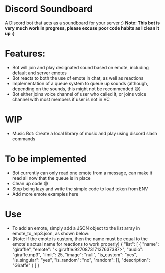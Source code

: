 # Discord Soundboard
A Discord bot that acts as a soundboard for your server :)
**Note: This bot is very much work in progress, please excuse poor code habits as I clean it up :)**

# Features:
- Bot will join and play designated sound based on emote, including default and server emotes
- Bot reacts to both the use of emote in chat, as well as reactions
- Implementation of a queue system to queue up sounds (although, depending on the sounds, this might not be recommended 😅)
- Bot either joins voice channel of user who called it, or joins voice channel with most members if user is not in VC

# WIP
- Music Bot: Create a local library of music and play using discord slash commands

# To be implemented
- Bot currently can only read one emote from a message, can make it read all now that the queue is in place
- Clean up code 😅
- Stop being lazy and write the simple code to load token from ENV
- Add more emote examples here

# Use
- To add an emote, simply add a JSON object to the list array in emote_to_mp3.json, as shown below:
- (Note: if the emote is custom, then the name must be equal to the emote's actual name for reactions to work properly)
{
  "list":
  [
    {
      "name": "giraffle",
      "emote": "<:giraffle:927087317137637387>",
      "audio": "giraffe.mp3",
      "limit": 25,
      "image": "null",
      "is_custom": "yes",
      "is_singular": "yes",
      "is_random": "no",
      "random": [],
      "description": "Giraffe"
    }
  ]
}

